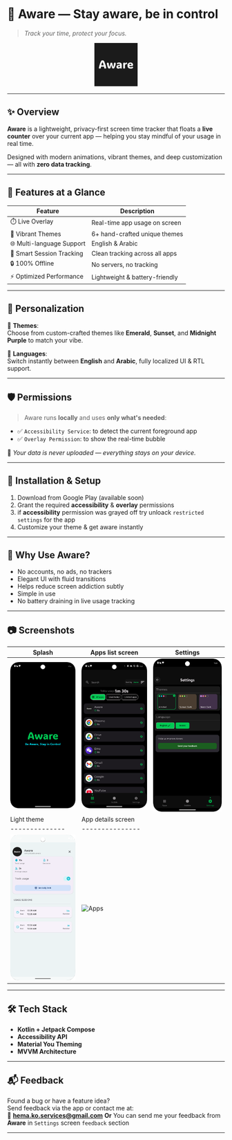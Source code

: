 # 🧠 Aware — Stay aware, be in control

> _Track your time, protect your focus._

<div align="center">
  <img src="app/src/main/res/drawable/play_store_512.png" width="100" height="100" style="border-radius: 50;" />
</div>

---

## ✨ Overview

**Aware** is a lightweight, privacy-first screen time tracker that floats a **live counter** over your current app — helping you stay mindful of your usage in real time.

Designed with modern animations, vibrant themes, and deep customization — all with **zero data tracking**.

---

## 🚀 Features at a Glance

| Feature                     | Description                      |
|----------------------------|----------------------------------|
| ⏱️ Live Overlay            | Real-time app usage on screen     |
| 🎨 Vibrant Themes           | 6+ hand-crafted unique themes     |
| 🌐 Multi-language Support   | English & Arabic                  |
| 🧩 Smart Session Tracking   | Clean tracking across all apps    |
| 🔒 100% Offline             | No servers, no tracking           |
| ⚡ Optimized Performance     | Lightweight & battery-friendly    |

---

## 🌈 Personalization

🔹 **Themes**:  
Choose from custom-crafted themes like **Emerald**, **Sunset**, and **Midnight Purple** to match your vibe.

🔸 **Languages**:  
Switch instantly between **English** and **Arabic**, fully localized UI & RTL support.

---

## 🛡 Permissions

> Aware runs **locally** and uses **only what's needed**:

- ✅ `Accessibility Service`: to detect the current foreground app
- ✅ `Overlay Permission`: to show the real-time bubble

📢 _Your data is never uploaded — everything stays on your device._

---

## 📲 Installation & Setup

1. Download from Google Play (available soon)
2. Grant the required **accessibility** & **overlay** permissions
3. if **accessibility** permission was grayed off try unloack `restricted settings` for the app
4. Customize your theme & get aware instantly

---

## 🧭 Why Use Aware?

- No accounts, no ads, no trackers
- Elegant UI with fluid transitions
- Helps reduce screen addiction subtly
- Simple in use
- No battery draining in live usage tracking

---

## 📷 Screenshots

| Splash | Apps list screen | Settings 
|--------------|---------------|----------|
| ![splash](screenshots/splash.png) | ![Apps](screenshots/home.png) | ![Settings](screenshots/settings.png) |
| Light theme | App details screen 
|--------------|---------------|
| ![light theme](screenshots/light.png) | ![Apps](screenshots/app_screen.png) | 
---


## 🛠 Tech Stack

- **Kotlin + Jetpack Compose**
- **Accessibility API**
- **Material You Theming**
- **MVVM Architecture**

---

## 📬 Feedback

Found a bug or have a feature idea?  
Send feedback via the app or contact me at:  
📧 **hema.ko.services@gmail.com**
**Or**
You can send me your feedback from **Aware** in `Settings` screen `feedback` section

---
